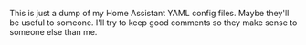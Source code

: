 
This is just a dump of my Home Assistant YAML config files. Maybe they'll be useful to someone. I'll try to keep good comments
so they make sense to someone else than me.
